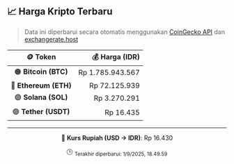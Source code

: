 

<!-- HARGA_KRIPTO -->
## 📈 Harga Kripto Terbaru

> Data ini diperbarui secara otomatis menggunakan [CoinGecko API](https://www.coingecko.com/) dan [exchangerate.host](https://exchangerate.host/)

<div align="center">

| 🪙 Token | 💰 Harga (IDR) |
|:------:|---------------:|
| 🟠 **Bitcoin (BTC)**   | Rp 1.785.943.567 |
| 🔵 **Ethereum (ETH)**  | Rp 72.125.939 |
| 🟣 **Solana (SOL)**    | Rp 3.270.291 |
| 🟢 **Tether (USDT)**   | Rp 16.435 |

---

💱 **Kurs Rupiah (USD → IDR)**: Rp 16.430

🕒 <sub>Terakhir diperbarui: 1/9/2025, 18.49.59</sub>

</div>
<!-- /HARGA_KRIPTO -->